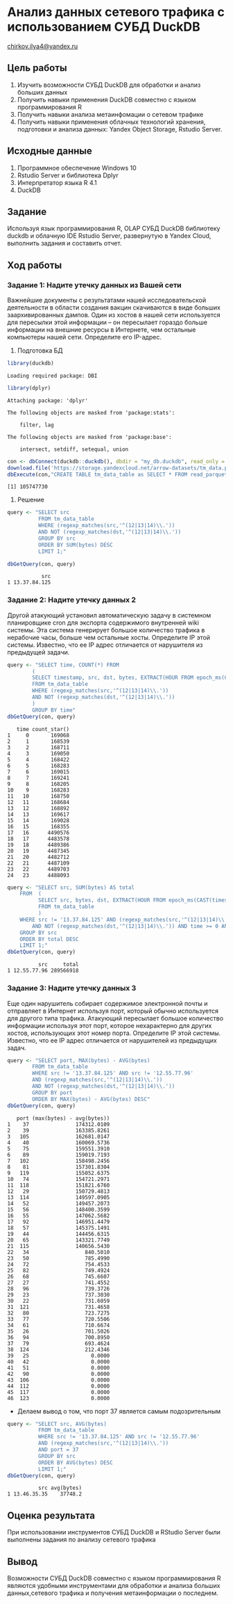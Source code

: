 # Анализ данных сетевого трафика с использованием СУБД DuckDB
chirkov.ilya4@yandex.ru

## Цель работы

1.  Изучить возможности СУБД DuckDB для обработки и анализ больших
    данных
2.  Получить навыки применения DuckDB совместно с языком
    программирования R
3.  Получить навыки анализа метаинфомации о сетевом трафике
4.  Получить навыки применения облачных технологий хранения, подготовки
    и анализа данных: Yandex Object Storage, Rstudio Server.

## Исходные данные

1.  Программное обеспечение Windows 10
2.  Rstudio Server и библиотека Dplyr
3.  Интерпретатор языка R 4.1
4.  DuckDB

## Задание

Используя язык программирования R, OLAP СУБД DuckDB библиотеку duckdb и
облачную IDE Rstudio Server, развернутую в Yandex Cloud, выполнить
задания и составить отчет.

## Ход работы

### Задание 1: Надите утечку данных из Вашей сети

Важнейшие документы с результатами нашей исследовательской деятельности
в области создания вакцин скачиваются в виде больших заархивированных
дампов. Один из хостов в нашей сети используется для пересылки этой
информации – он пересылает гораздо больше информации на внешние ресурсы
в Интернете, чем остальные компьютеры нашей сети. Определите его
IP-адрес.

1.  Подготовка БД

``` r
library(duckdb)
```

    Loading required package: DBI

``` r
library(dplyr)
```


    Attaching package: 'dplyr'

    The following objects are masked from 'package:stats':

        filter, lag

    The following objects are masked from 'package:base':

        intersect, setdiff, setequal, union

``` r
con <- dbConnect(duckdb::duckdb(), dbdir = "my_db.duckdb", read_only = FALSE)
download.file('https://storage.yandexcloud.net/arrow-datasets/tm_data.pqt', destfile = "tm_data.pqt")
dbExecute(con,"CREATE TABLE tm_data_table as SELECT * FROM read_parquet('tm_data.pqt')")
```

    [1] 105747730

1.  Решение

``` r
query <- "SELECT src
          FROM tm_data_table
          WHERE (regexp_matches(src,'^(12|13|14)\\.'))
          AND NOT (regexp_matches(dst,'^(12|13|14)\\.'))
          GROUP BY src
          ORDER BY SUM(bytes) DESC
          LIMIT 1;"

dbGetQuery(con, query)
```

               src
    1 13.37.84.125

### Задание 2: Надите утечку данных 2

Другой атакующий установил автоматическую задачу в системном
планировщике cron для экспорта содержимого внутренней wiki системы. Эта
система генерирует большое количество трафика в нерабочие часы, больше
чем остальные хосты. Определите IP этой системы. Известно, что ее IP
адрес отличается от нарушителя из предыдущей задачи.

``` r
query <- "SELECT time, COUNT(*) FROM
        (
        SELECT timestamp, src, dst, bytes, EXTRACT(HOUR FROM epoch_ms(CAST(timestamp AS BIGINT))) AS time
        FROM tm_data_table
        WHERE (regexp_matches(src,'^(12|13|14)\\.'))
        AND NOT (regexp_matches(dst,'^(12|13|14)\\.'))
        )
        GROUP BY time"
dbGetQuery(con, query)
```

       time count_star()
    1     0       169068
    2     1       168539
    3     2       168711
    4     3       169050
    5     4       168422
    6     5       168283
    7     6       169015
    8     7       169241
    9     8       168205
    10    9       168283
    11   10       168750
    12   11       168684
    13   12       168892
    14   13       169617
    15   14       169028
    16   15       168355
    17   16      4490576
    18   17      4483578
    19   18      4489386
    20   19      4487345
    21   20      4482712
    22   21      4487109
    23   22      4489703
    24   23      4488093

``` r
query <- "SELECT src, SUM(bytes) AS total
    FROM  (
          SELECT src, bytes, dst, EXTRACT(HOUR FROM epoch_ms(CAST(timestamp AS BIGINT))) AS time
          FROM tm_data_table
          )
    WHERE src != '13.37.84.125' AND (regexp_matches(src,'^(12|13|14)\\.'))
        AND NOT (regexp_matches(dst,'^(12|13|14)\\.')) AND time >= 0 AND time <= 15
    GROUP BY src
    ORDER BY total DESC
    LIMIT 1;"
dbGetQuery(con, query)
```

              src     total
    1 12.55.77.96 289566918

### Задание 3: Надите утечку данных 3

Еще один нарушитель собирает содержимое электронной почты и отправляет в
Интернет используя порт, который обычно используется для другого типа
трафика. Атакующий пересылает большое количество информации используя
этот порт, которое нехарактерно для других хостов, использующих этот
номер порта. Определите IP этой системы. Известно, что ее IP адрес
отличается от нарушителей из предыдущих задач.

``` r
query <- "SELECT port, MAX(bytes) - AVG(bytes)
        FROM tm_data_table
        WHERE src != '13.37.84.125' AND src != '12.55.77.96' 
        AND (regexp_matches(src,'^(12|13|14)\\.'))
        AND NOT (regexp_matches(dst,'^(12|13|14)\\.'))
        GROUP BY port
        ORDER BY MAX(bytes) - AVG(bytes) DESC"
dbGetQuery(con, query)
```

       port (max(bytes) - avg(bytes))
    1    37               174312.0109
    2    39               163385.8261
    3   105               162681.0147
    4    40               160069.5736
    5    75               159551.3910
    6    89               159019.7193
    7   102               158498.2456
    8    81               157301.8304
    9   119               155052.6375
    10   74               154721.2971
    11  118               151821.6760
    12   29               150729.4813
    13  114               149597.0905
    14   52               149457.2073
    15   56               148400.3599
    16   55               147062.5682
    17   92               146951.4479
    18   57               145375.1491
    19   44               144456.6315
    20   65               143321.7749
    21  115               140656.5430
    22   34                  840.5010
    23   50                  785.4990
    24   72                  754.4533
    25   82                  749.4924
    26   68                  745.6607
    27   27                  741.4552
    28   96                  739.3726
    29   23                  737.3030
    30   22                  731.6059
    31  121                  731.4658
    32   80                  723.7275
    33   77                  720.5506
    34   61                  710.6674
    35   26                  701.5026
    36   94                  700.8950
    37   79                  693.4624
    38  124                  212.4346
    39   25                    0.0000
    40   42                    0.0000
    41   51                    0.0000
    42   90                    0.0000
    43  106                    0.0000
    44  112                    0.0000
    45  117                    0.0000
    46  123                    0.0000

-   Делаем вывод о том, что порт 37 является самым подозрительным

``` r
query <- "SELECT src, AVG(bytes)
          FROM tm_data_table
          WHERE src != '13.37.84.125' AND src != '12.55.77.96' 
          AND (regexp_matches(src,'^(12|13|14)\\.'))
          AND port = 37
          GROUP BY src
          ORDER BY AVG(bytes) DESC
          LIMIT 1;"
dbGetQuery(con, query)
```

              src avg(bytes)
    1 13.46.35.35    37748.2

## Оценка результата

При использовании инструментов СУБД DuckDB и RStudio Server были
выполнены задания по анализу сетевого трафика

## Вывод

Возможности СУБД DuckDB совместно с языком программирования R являются
удобными инструментами для обработки и анализа больших данных,сетевого
трафика и получения метаинформации о последнем.
